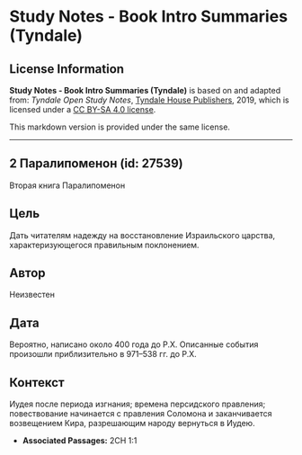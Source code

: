 # Study Notes - Book Intro Summaries (Tyndale)

## License Information

**Study Notes - Book Intro Summaries (Tyndale)** is based on and adapted from: _Tyndale Open Study Notes_, [Tyndale House Publishers](https://tyndaleopenresources.com/), 2019, which is licensed under a [CC BY-SA 4.0 license](https://creativecommons.org/licenses/by-sa/4.0/legalcode.en).

This markdown version is provided under the same license.



--------------------------------

## 2 Паралипоменон (id: 27539)

Вторая книга Паралипоменон

Цель
----

Дать читателям надежду на восстановление Израильского царства, характеризующегося правильным поклонением.

Автор
-----

Неизвестен

Дата
----

Вероятно, написано около 400 года до Р.Х. Описанные события произошли приблизительно в 971–538 гг. до Р.Х.

Контекст
--------

Иудея после периода изгнания; времена персидского правления; повествование начинается с правления Соломона и заканчивается возвещением Кира, разрешающим народу вернуться в Иудею.

* **Associated Passages:** 2CH 1:1

